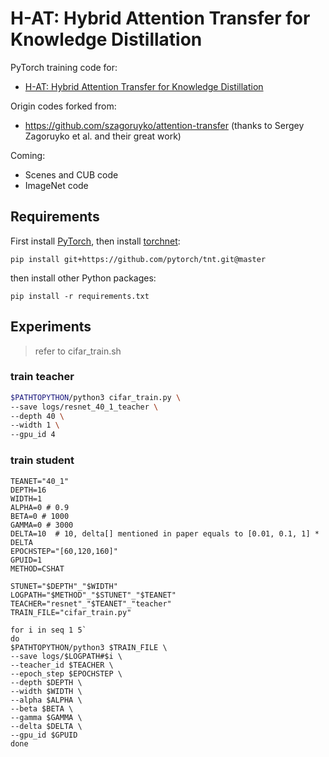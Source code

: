 H-AT: Hybrid Attention Transfer for Knowledge Distillation
==============

PyTorch training code for:
+ [H-AT: Hybrid Attention Transfer for Knowledge Distillation]()

Origin codes forked from: 
+ https://github.com/szagoruyko/attention-transfer (thanks to Sergey Zagoruyko et al. and their great work)

Coming:
+ Scenes and CUB code
+ ImageNet code

## Requirements

First install [PyTorch](https://pytorch.org), then install [torchnet](https://github.com/pytorch/tnt):

```
pip install git+https://github.com/pytorch/tnt.git@master
```

then install other Python packages:

```
pip install -r requirements.txt
```

## Experiments
> refer to cifar_train.sh

### train teacher 
```bash
$PATHTOPYTHON/python3 cifar_train.py \
--save logs/resnet_40_1_teacher \
--depth 40 \
--width 1 \
--gpu_id 4
```

### train student
```
TEANET="40_1"
DEPTH=16
WIDTH=1
ALPHA=0 # 0.9
BETA=0 # 1000
GAMMA=0 # 3000
DELTA=10  # 10, delta[] mentioned in paper equals to [0.01, 0.1, 1] * DELTA
EPOCHSTEP="[60,120,160]"
GPUID=1
METHOD=CSHAT

STUNET="$DEPTH"_"$WIDTH"
LOGPATH="$METHOD"_"$STUNET"_"$TEANET"
TEACHER="resnet"_"$TEANET"_"teacher"
TRAIN_FILE="cifar_train.py"

for i in seq 1 5`
do
$PATHTOPYTHON/python3 $TRAIN_FILE \
--save logs/$LOGPATH#$i \
--teacher_id $TEACHER \
--epoch_step $EPOCHSTEP \
--depth $DEPTH \
--width $WIDTH \
--alpha $ALPHA \
--beta $BETA \
--gamma $GAMMA \
--delta $DELTA \
--gpu_id $GPUID
done
```
